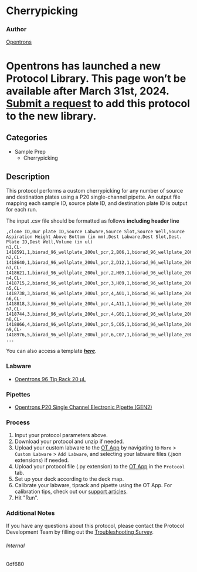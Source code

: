 # Cherrypicking


### Author
[Opentrons](https://opentrons.com/)



# Opentrons has launched a new Protocol Library. This page won’t be available after March 31st, 2024. [Submit a request](https://docs.google.com/forms/d/e/1FAIpQLSdYYp9QCKow4nn0KlCVsMS3HX0eJ0N9O7-erajKvcpT0lWbSg/viewform) to add this protocol to the new library.

## Categories
* Sample Prep
	* Cherrypicking


## Description
This protocol performs a custom cherrypicking for any number of source and destination plates using a P20 single-channel pipette. An output file mapping each sample ID, source plate ID, and destination plate ID is output for each run.

The input .csv file should be formatted as follows **including header line**

```
,clone ID,0ur plate ID,Source Labware,Source Slot,Source Well,Source Aspiration Height Above Bottom (in mm),Dest Labware,Dest Slot,Dest. Plate ID,Dest Well,Volume (in ul)
n1,CL-1418591,1,biorad_96_wellplate_200ul_pcr,2,B06,1,biorad_96_wellplate_200ul_pcr,11,RAILPB03,A01,15
n2,CL-1418640,1,biorad_96_wellplate_200ul_pcr,2,D12,1,biorad_96_wellplate_200ul_pcr,11,RAILPB03,A02,15
n3,CL-1418621,1,biorad_96_wellplate_200ul_pcr,2,H09,1,biorad_96_wellplate_200ul_pcr,11,RAILPB03,A03,15
n4,CL-1418715,2,biorad_96_wellplate_200ul_pcr,3,H09,1,biorad_96_wellplate_200ul_pcr,11,RAILPB03,A04,15
n5,CL-1418738,3,biorad_96_wellplate_200ul_pcr,4,A01,1,biorad_96_wellplate_200ul_pcr,11,RAILPB03,A05,15
n6,CL-1418818,3,biorad_96_wellplate_200ul_pcr,4,A11,1,biorad_96_wellplate_200ul_pcr,11,RAILPB03,A06,15
n7,CL-1418744,3,biorad_96_wellplate_200ul_pcr,4,G01,1,biorad_96_wellplate_200ul_pcr,11,RAILPB03,A07,15
n8,CL-1418866,4,biorad_96_wellplate_200ul_pcr,5,C05,1,biorad_96_wellplate_200ul_pcr,11,RAILPB03,A08,15
n9,CL-1418976,5,biorad_96_wellplate_200ul_pcr,6,C07,1,biorad_96_wellplate_200ul_pcr,11,RAILPB03,A09,15
...
```

You can also access a template ***[here](https://opentrons-protocol-library-website.s3.amazonaws.com/custom-README-images/0df680/ex.csv)***.


### Labware
* [Opentrons 96 Tip Rack 20 µL](https://shop.opentrons.com/collections/opentrons-tips/products/opentrons-10ul-tips)


### Pipettes
* [Opentrons P20 Single Channel Electronic Pipette (GEN2)](https://shop.opentrons.com/single-channel-electronic-pipette-p20/)


### Process
1. Input your protocol parameters above.
2. Download your protocol and unzip if needed.
3. Upload your custom labware to the [OT App](https://opentrons.com/ot-app) by navigating to `More` > `Custom Labware` > `Add Labware`, and selecting your labware files (.json extensions) if needed.
4. Upload your protocol file (.py extension) to the [OT App](https://opentrons.com/ot-app) in the `Protocol` tab.
5. Set up your deck according to the deck map.
6. Calibrate your labware, tiprack and pipette using the OT App. For calibration tips, check out our [support articles](https://support.opentrons.com/en/collections/1559720-guide-for-getting-started-with-the-ot-2).
7. Hit "Run".


### Additional Notes
If you have any questions about this protocol, please contact the Protocol Development Team by filling out the [Troubleshooting Survey](https://protocol-troubleshooting.paperform.co/).


###### Internal
0df680
